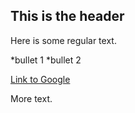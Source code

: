 ## This is the header

Here is some regular text.

*bullet 1
*bullet 2

[Link to Google](http://www.google.com)

More text.
